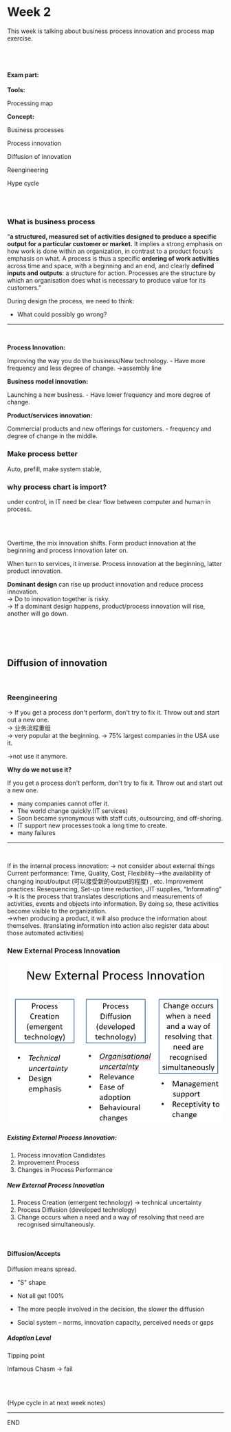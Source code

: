 # Week 2

This week is talking about business process innovation and process map exercise.

<br />

<br />

#### Exam part:

**Tools:**

Processing map

**Concept:**

Business processes

Process innovation

Diffusion of innovation 

Reengineering

Hype cycle

<br />

<br />

### What is business process

“**a structured, measured set of activities designed to produce a specific output for a particular customer or market.** It implies a strong emphasis on how work is done within an organization, in contrast to a product focus’s emphasis on what. A process is thus a specific **ordering of work activities** across time and space, with a beginning and an end, and clearly **defined inputs and outputs**: a structure for action. Processes are the structure by which an organisation does what is necessary to produce value for its customers.” 
<br />

During design the process, we need to think:
* What could possibly go wrong?

<hr>
<br />

**Process Innovation:** 

Improving the way you do the business/New technology. - Have more frequency and less degree of change. ->assembly line

**Business model innovation:** 

Launching a new business. - Have lower frequency and more degree of change.

**Product/services innovation:** 

Commercial products and new offerings for customers. - frequency and degree of change in the middle.
<br />


### Make process better

Auto, prefill, make system stable, 

### why process chart is import?
under control, in IT need be clear flow between computer and human in process. 

<br />

<br />

Overtime, the mix innovation shifts. Form product innovation at the beginning and process innovation later on.

When turn to services, it inverse. Process innovation at the beginning, latter product innovation.

**Dominant design** can rise up product innovation and reduce process innovation. <br />
-> Do to innovation together is risky.<br />
-> If a dominant design happens, product/process innovation will rise, another will go down.

<br />
<br />

<br />

## Diffusion of innovation 

<br />

### Reengineering

-> If you get a process don't perform, don't try to fix it. Throw out and start out a new one. <br /> 
-> 业务流程重组  <br /> 
-> very popular at the beginning.  -> 75% largest companies in the USA use it.

->not use it anymore.<br /> 

**Why do we not use it?**

If you get a process don't perform, don't try to fix it. Throw out and start out a new one. <br />

- many companies cannot offer it.<br />
- The world change quickly.(IT services)<br />
- Soon became synonymous with staff cuts, outsourcing, and off-shoring.<br />
- IT support new processes took a long time to create.<br />
- many failures <br />

<hr>

<br />

If in the internal process innovation: -> not consider about external things
Current performance: Time, Quality, Cost, Flexibility—>the availability of changing input/output (可以接受新的output的程度)
, etc.
Improvement practices: Resequencing, Set-up time reduction, JIT supplies, “Informating” ->  It is the process that translates descriptions and measurements of activities, events and objects into information. By doing so, these activities become visible to the organization.<br /> 
->when producing a product, it will also produce the information about themselves. (translating information into action also register data about those automated activities) 



### New External Process Innovation

![](PIC/week2_1.png)

##### Existing External Process Innovation:

1. Process innovation Candidates
2. Improvement Process
3. Changes in Process Performance

##### New External Process Innovation

1. Process Creation (emergent technology) -> technical uncertainty
2. Process Diffusion (developed technology)
3. Change occurs when a need and a way of resolving that need are recognised simultaneously.

<br />

#### Diffusion/Accepts

Diffusion means spread.

*  "S" shape

*  Not all get 100%

*  The more people involved in the decision, the slower the diffusion

*  Social system – norms, innovation capacity, perceived needs or gaps 


##### Adoption Level

Tipping point 

Infamous Chasm -> fail






<br />

<br />

(Hype cycle in at next week notes)

---

END